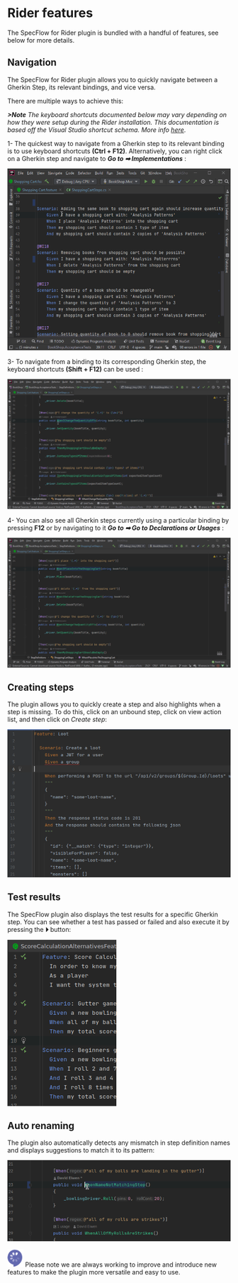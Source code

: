 # Rider features

The SpecFlow for Rider plugin is bundled with a handful of features, see below for more details.

## Navigation

The SpecFlow for Rider plugin allows you to quickly navigate between a Gherkin Step, its relevant bindings, and vice versa.

There are multiple ways to achieve this:

***>Note** The keyboard shortcuts documented below may vary depending on how they were setup during the Rider installation. This documentation is based off the Visual Studio shortcut schema. More info [here](https://www.jetbrains.com/help/rider/Reference_Keymap_VS.html)*.

1- The quickest way to navigate from a Gherkin step to its relevant binding is to use keyboard shortcuts **(Ctrl + F12)**. Alternatively, you can right click on a Gherkin step and navigate to ***Go to ➡ Implementations*** :

![Rider_nav2](../_static/images/rider_nav2.gif)

3- To navigate from a binding to its corresponding Gherkin step, the keyboard shortcuts **(Shift + F12)** can be used :

![Rider_nav3](../_static/images/rider_nav3.gif)

4- You can also see all Gherkin steps currently using a particular binding by pressing **F12** or by navigating to it ***Go to ➡ Go to Declarations or Usages*** :

![Rider_nav4](../_static/images/rider_nav4.gif)

## Creating steps

The plugin allows you to quickly create a step and also highlights when a step is missing. To do this, click on an unbound step, click on view action list, and then click on *Create step*:

![Rider_createstep](../_static/images/rider_createstep.gif)

## Test results

The SpecFlow plugin also displays the test results for a specific Gherkin step. You can see whether a test has passed or failed and also execute it by pressing the **⏵** button:

![Rider_results](../_static/images/rider_result.png)

## Auto renaming

The plugin also automatically detects any mismatch in step definition names and displays suggestions to match it to its pattern:

![Rider_match](../_static/images/rider_match.gif)

![SpecFlow logo](../_static/images/specflow_logov2.png) Please note we are always working to improve and introduce new features to make the plugin more versatile and easy to use.
